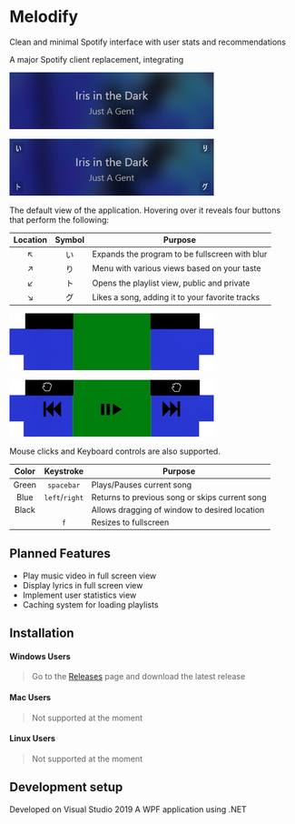 # Melodify
Clean and minimal Spotify interface with user stats and recommendations

A major Spotify client replacement, integrating

![](images/main.JPG)

![](images/hover.jpg)

The default view of the application.
Hovering over it reveals four buttons that perform the following:

Location | Symbol | Purpose
:---: | :---: | ---
↖|い|Expands the program to be fullscreen with blur
↗|り|Menu with various views based on your taste
↙|ト|Opens the playlist view, public and private
↘|グ|Likes a song, adding it to your favorite tracks

![](images/hoverRaw.jpg)

![](images/hoverInfo.jpg)

Mouse clicks and Keyboard controls are also supported.

Color | Keystroke | Purpose
:---: | :---: | ---
Green | `spacebar` | Plays/Pauses current song
Blue | `left`/`right` | Returns to previous song or skips current song
Black | ` ` | Allows dragging of window to desired location
` ` | `f` | Resizes to fullscreen

## Planned Features
- Play music video in full screen view
- Display lyrics in full screen view
- Implement user statistics view
- Caching system for loading playlists

## Installation

 #### Windows Users
>
> Go to the [Releases](https://github.com/novatorem/Melodify/releases) page and download the latest release
>

 #### Mac Users
>
> Not supported at the moment
>

 #### Linux Users
>
> Not supported at the moment
>

## Development setup

Developed on Visual Studio 2019
A WPF application using .NET